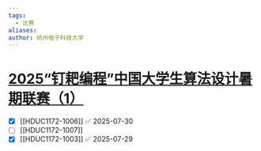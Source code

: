 ```yaml
---
tags:
  - 比赛
aliases: 
author: 杭州电子科技大学
---
```

# [2025“钉耙编程”中国大学生算法设计暑期联赛（1）](https://acm.hdu.edu.cn/contest/problems?cid=1172)

- [x] [[HDUC1172-1006]] ✅ 2025-07-30
- [ ] [[HDUC1172-1007]]
- [x] [[HDUC1172-1003]] ✅ 2025-07-29
